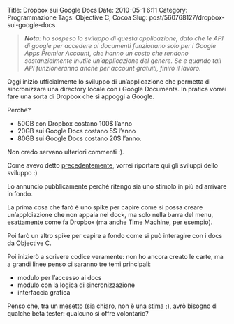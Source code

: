 Title: Dropbox sui Google Docs
Date: 2010-05-1 6:11
Category: Programmazione
Tags: Objective C, Cocoa
Slug: post/560768127/dropbox-sui-google-docs

<blockquote></blockquote>&#13;
&#13;
<blockquote>&#13;
<p><em><strong>Nota</strong>: ho sospeso lo sviluppo di questa applicazione, dato che le API di google per accedere ai documenti funzionano solo per i Google Apps Premier Account, che hanno un costo che rendono sostanzialmente inutile un’applicazione del genere. Se e quando tali API funzioneranno anche per account gratuiti, finirò il lavoro.</em></p>&#13;
</blockquote>&#13;
<p>Oggi inizio ufficialmente lo sviluppo di un’applicazione che permetta di sincronizzare una directory locale con i Google Documents. In pratica vorrei fare una sorta di Dropbox che si appoggi a Google.</p>&#13;
<p>Perché? </p>&#13;
<ul><li>50GB con Dropbox costano 100$ l’anno</li>&#13;
<li>20GB sui Google Docs costano 5$ l’anno</li>&#13;
<li>80GB sui Google Docs costano 20$ l’anno.</li>&#13;
</ul><p>Non credo servano ulteriori commenti :).</p>&#13;
<p>Come avevo detto <a target="_blank" href="http://riccardo.marotti.name/post/537851192/ma-davvero-agli-italiani-non-interessa-il-tdd">precedentemente</a>, vorrei riportare qui gli sviluppi dello sviluppo :)</p>&#13;
<p>Lo annuncio pubblicamente perché ritengo sia uno stimolo in più ad arrivare in fondo.</p>&#13;
<p>La prima cosa che farò è uno spike per capire come si possa creare un’applciazione che non appaia nel dock, ma solo nella barra del menu, esattamente come fa Dropbox (ma anche Time Machine, per esempio).</p>&#13;
<p>Poi farò un altro spike per capire a fondo come si può interagire con i docs da Objective C. </p>&#13;
<p>Poi inizierò a scrivere codice veramente: non ho ancora creato le carte, ma a grandi linee penso ci saranno tre temi principali:</p>&#13;
<ul><li>modulo per l’accesso ai docs</li>&#13;
<li>modulo con la logica di sincronizzazione</li>&#13;
<li>interfaccia grafica</li>&#13;
</ul><p>Penso che, tra un mesetto (sia chiaro, non è una <a target="_blank" href="http://riccardo.marotti.name/post/556460537/sulle-stime">stima</a> ;), avrò bisogno di qualche beta tester: qualcuno si offre volontario?</p>